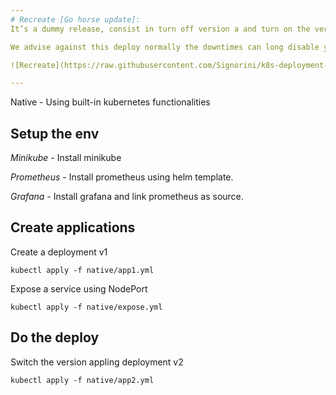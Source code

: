 ```yaml
---
# Recreate [Go horse update]:
It’s a dummy release, consist in turn off version a and turn on the version b using the same resources, causing downtimes, can it be strange nowadays, but this strategy was very used, scheduling maintenance times and switch off the application [remember copy and past file through ftp]. It’s the cheapest way to deploy a service.

We advise against this deploy normally the downtimes can long disable your customer to use your services.

![Recreate](https://raw.githubusercontent.com/Signorini/k8s-deployment-strategies/master/images/recreate.png)

---
```


Native - Using built-in kubernetes functionalities

##  Setup the env

*Minikube* - Install minikube

*Prometheus* - Install prometheus using helm template.

*Grafana* - Install grafana and link prometheus as source.

## Create applications

Create a deployment v1

```
kubectl apply -f native/app1.yml
```

Expose a service using NodePort

```
kubectl apply -f native/expose.yml
```

## Do the deploy

Switch the version appling deployment v2

```
kubectl apply -f native/app2.yml
```